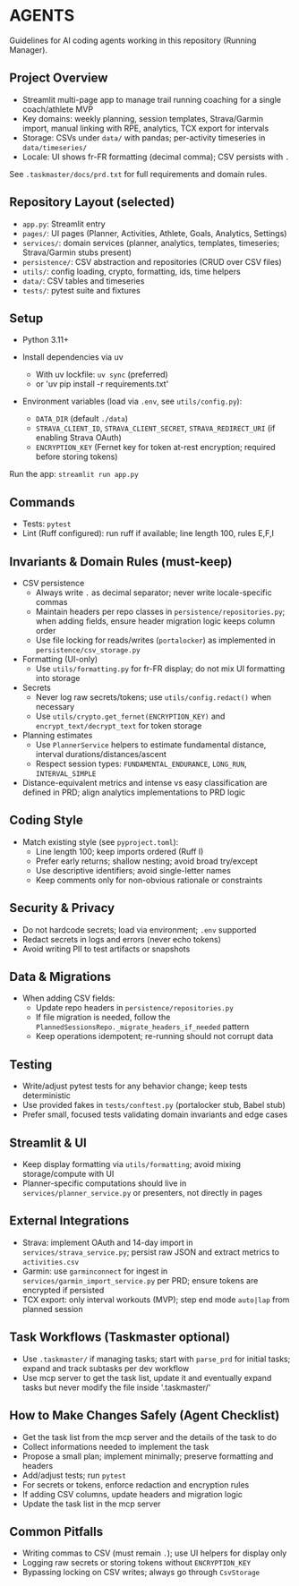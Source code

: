 # AGENTS

Guidelines for AI coding agents working in this repository (Running Manager).

## Project Overview

- Streamlit multi-page app to manage trail running coaching for a single coach/athlete MVP
- Key domains: weekly planning, session templates, Strava/Garmin import, manual linking with RPE, analytics, TCX export for intervals
- Storage: CSVs under `data/` with pandas; per-activity timeseries in `data/timeseries/`
- Locale: UI shows fr-FR formatting (decimal comma); CSV persists with `.`

See `.taskmaster/docs/prd.txt` for full requirements and domain rules.

## Repository Layout (selected)

- `app.py`: Streamlit entry
- `pages/`: UI pages (Planner, Activities, Athlete, Goals, Analytics, Settings)
- `services/`: domain services (planner, analytics, templates, timeseries; Strava/Garmin stubs present)
- `persistence/`: CSV abstraction and repositories (CRUD over CSV files)
- `utils/`: config loading, crypto, formatting, ids, time helpers
- `data/`: CSV tables and timeseries
- `tests/`: pytest suite and fixtures

## Setup

- Python 3.11+
- Install dependencies via uv
  - With uv lockfile: `uv sync` (preferred)
  - or 'uv pip install -r requirements.txt'

- Environment variables (load via `.env`, see `utils/config.py`):
  - `DATA_DIR` (default `./data`)
  - `STRAVA_CLIENT_ID`, `STRAVA_CLIENT_SECRET`, `STRAVA_REDIRECT_URI` (if enabling Strava OAuth)
  - `ENCRYPTION_KEY` (Fernet key for token at-rest encryption; required before storing tokens)

Run the app: `streamlit run app.py`

## Commands

- Tests: `pytest`
- Lint (Ruff configured): run ruff if available; line length 100, rules E,F,I

## Invariants & Domain Rules (must-keep)

- CSV persistence
  - Always write `.` as decimal separator; never write locale-specific commas
  - Maintain headers per repo classes in `persistence/repositories.py`; when adding fields, ensure header migration logic keeps column order
  - Use file locking for reads/writes (`portalocker`) as implemented in `persistence/csv_storage.py`
- Formatting (UI-only)
  - Use `utils/formatting.py` for fr-FR display; do not mix UI formatting into storage
- Secrets
  - Never log raw secrets/tokens; use `utils/config.redact()` when necessary
  - Use `utils/crypto.get_fernet(ENCRYPTION_KEY)` and `encrypt_text/decrypt_text` for token storage
- Planning estimates
  - Use `PlannerService` helpers to estimate fundamental distance, interval durations/distances/ascent
  - Respect session types: `FUNDAMENTAL_ENDURANCE`, `LONG_RUN`, `INTERVAL_SIMPLE`
- Distance-equivalent metrics and intense vs easy classification are defined in PRD; align analytics implementations to PRD logic

## Coding Style

- Match existing style (see `pyproject.toml`):
  - Line length 100; keep imports ordered (Ruff I)
  - Prefer early returns; shallow nesting; avoid broad try/except
  - Use descriptive identifiers; avoid single-letter names
  - Keep comments only for non-obvious rationale or constraints

## Security & Privacy

- Do not hardcode secrets; load via environment; `.env` supported
- Redact secrets in logs and errors (never echo tokens)
- Avoid writing PII to test artifacts or snapshots

## Data & Migrations

- When adding CSV fields:
  - Update repo headers in `persistence/repositories.py`
  - If file migration is needed, follow the `PlannedSessionsRepo._migrate_headers_if_needed` pattern
  - Keep operations idempotent; re-running should not corrupt data

## Testing

- Write/adjust pytest tests for any behavior change; keep tests deterministic
- Use provided fakes in `tests/conftest.py` (portalocker stub, Babel stub)
- Prefer small, focused tests validating domain invariants and edge cases

## Streamlit & UI

- Keep display formatting via `utils/formatting`; avoid mixing storage/compute with UI
- Planner-specific computations should live in `services/planner_service.py` or presenters, not directly in pages

## External Integrations

- Strava: implement OAuth and 14-day import in `services/strava_service.py`; persist raw JSON and extract metrics to `activities.csv`
- Garmin: use `garminconnect` for ingest in `services/garmin_import_service.py` per PRD; ensure tokens are encrypted if persisted
- TCX export: only interval workouts (MVP); step end mode `auto|lap` from planned session

## Task Workflows (Taskmaster optional)

- Use `.taskmaster/` if managing tasks; start with `parse_prd` for initial tasks; expand and track subtasks per dev workflow
- Use mcp server to get the task list, update it and eventually expand tasks but never modify the file inside '.taskmaster/'

## How to Make Changes Safely (Agent Checklist)

- Get the task list from the mcp server and the details of the task to do
- Collect informations needed to implement the task
- Propose a small plan; implement minimally; preserve formatting and headers
- Add/adjust tests; run `pytest`
- For secrets or tokens, enforce redaction and encryption rules
- If adding CSV columns, update headers and migration logic
- Update the task list in the mcp server

## Common Pitfalls

- Writing commas to CSV (must remain `.`); use UI helpers for display only
- Logging raw secrets or storing tokens without `ENCRYPTION_KEY`
- Bypassing locking on CSV writes; always go through `CsvStorage`


